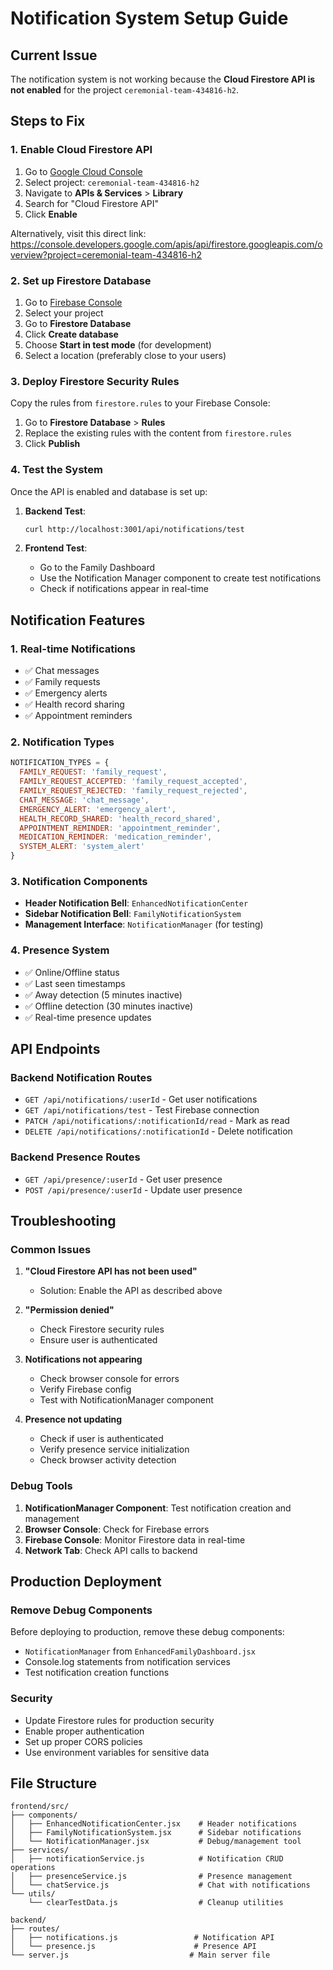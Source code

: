 # Notification System Setup Guide

## Current Issue
The notification system is not working because the **Cloud Firestore API is not enabled** for the project `ceremonial-team-434816-h2`.

## Steps to Fix

### 1. Enable Cloud Firestore API
1. Go to [Google Cloud Console](https://console.cloud.google.com/)
2. Select project: `ceremonial-team-434816-h2`
3. Navigate to **APIs & Services** > **Library**
4. Search for "Cloud Firestore API"
5. Click **Enable**

Alternatively, visit this direct link:
https://console.developers.google.com/apis/api/firestore.googleapis.com/overview?project=ceremonial-team-434816-h2

### 2. Set up Firestore Database
1. Go to [Firebase Console](https://console.firebase.google.com/)
2. Select your project
3. Go to **Firestore Database**
4. Click **Create database**
5. Choose **Start in test mode** (for development)
6. Select a location (preferably close to your users)

### 3. Deploy Firestore Security Rules
Copy the rules from `firestore.rules` to your Firebase Console:
1. Go to **Firestore Database** > **Rules**
2. Replace the existing rules with the content from `firestore.rules`
3. Click **Publish**

### 4. Test the System
Once the API is enabled and database is set up:

1. **Backend Test**: 
   ```bash
   curl http://localhost:3001/api/notifications/test
   ```

2. **Frontend Test**: 
   - Go to the Family Dashboard
   - Use the Notification Manager component to create test notifications
   - Check if notifications appear in real-time

## Notification Features

### 1. Real-time Notifications
- ✅ Chat messages
- ✅ Family requests
- ✅ Emergency alerts
- ✅ Health record sharing
- ✅ Appointment reminders

### 2. Notification Types
```javascript
NOTIFICATION_TYPES = {
  FAMILY_REQUEST: 'family_request',
  FAMILY_REQUEST_ACCEPTED: 'family_request_accepted',
  FAMILY_REQUEST_REJECTED: 'family_request_rejected',
  CHAT_MESSAGE: 'chat_message',
  EMERGENCY_ALERT: 'emergency_alert',
  HEALTH_RECORD_SHARED: 'health_record_shared',
  APPOINTMENT_REMINDER: 'appointment_reminder',
  MEDICATION_REMINDER: 'medication_reminder',
  SYSTEM_ALERT: 'system_alert'
}
```

### 3. Notification Components
- **Header Notification Bell**: `EnhancedNotificationCenter`
- **Sidebar Notification Bell**: `FamilyNotificationSystem`
- **Management Interface**: `NotificationManager` (for testing)

### 4. Presence System
- ✅ Online/Offline status
- ✅ Last seen timestamps
- ✅ Away detection (5 minutes inactive)
- ✅ Offline detection (30 minutes inactive)
- ✅ Real-time presence updates

## API Endpoints

### Backend Notification Routes
- `GET /api/notifications/:userId` - Get user notifications
- `GET /api/notifications/test` - Test Firebase connection
- `PATCH /api/notifications/:notificationId/read` - Mark as read
- `DELETE /api/notifications/:notificationId` - Delete notification

### Backend Presence Routes
- `GET /api/presence/:userId` - Get user presence
- `POST /api/presence/:userId` - Update user presence

## Troubleshooting

### Common Issues
1. **"Cloud Firestore API has not been used"**
   - Solution: Enable the API as described above

2. **"Permission denied"**
   - Check Firestore security rules
   - Ensure user is authenticated

3. **Notifications not appearing**
   - Check browser console for errors
   - Verify Firebase config
   - Test with NotificationManager component

4. **Presence not updating**
   - Check if user is authenticated
   - Verify presence service initialization
   - Check browser activity detection

### Debug Tools
1. **NotificationManager Component**: Test notification creation and management
2. **Browser Console**: Check for Firebase errors
3. **Firebase Console**: Monitor Firestore data in real-time
4. **Network Tab**: Check API calls to backend

## Production Deployment

### Remove Debug Components
Before deploying to production, remove these debug components:
- `NotificationManager` from `EnhancedFamilyDashboard.jsx`
- Console.log statements from notification services
- Test notification creation functions

### Security
- Update Firestore rules for production security
- Enable proper authentication
- Set up proper CORS policies
- Use environment variables for sensitive data

## File Structure
```
frontend/src/
├── components/
│   ├── EnhancedNotificationCenter.jsx    # Header notifications
│   ├── FamilyNotificationSystem.jsx      # Sidebar notifications
│   └── NotificationManager.jsx           # Debug/management tool
├── services/
│   ├── notificationService.js            # Notification CRUD operations
│   ├── presenceService.js                # Presence management
│   └── chatService.js                    # Chat with notifications
└── utils/
    └── clearTestData.js                  # Cleanup utilities

backend/
├── routes/
│   ├── notifications.js                 # Notification API
│   └── presence.js                      # Presence API
└── server.js                           # Main server file
```